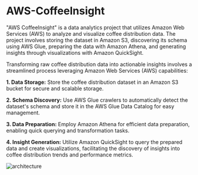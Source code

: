 # AWS-CoffeeInsight
"AWS CoffeeInsight" is a data analytics project that utilizes Amazon Web Services (AWS) to analyze and visualize coffee distribution data. The project involves storing the dataset in Amazon S3, discovering its schema using AWS Glue, preparing the data with Amazon Athena, and generating insights through visualizations with Amazon QuickSight.

Transforming raw coffee distribution data into actionable insights involves a streamlined process leveraging Amazon Web Services (AWS) capabilities:
 
  **1. Data Storage:** Store the coffee distribution dataset in an Amazon S3 bucket for secure and scalable storage.

  **2. Schema Discovery:** Use AWS Glue crawlers to automatically detect the dataset's schema and store it in the AWS Glue Data Catalog for easy management.

  **3. Data Preparation:** Employ Amazon Athena for efficient data preparation, enabling quick querying and transformation tasks.

  **4. Insight Generation:** Utilize Amazon QuickSight to query the prepared data and create visualizations, facilitating the discovery of insights into coffee distribution trends and performance metrics.

 
![architecture](https://github.com/shreya-maher/AWS-CoffeeInsight/assets/113787713/1ceebd43-b285-4785-b9f9-8386be4f7fb7)
